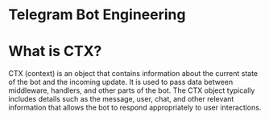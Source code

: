 # Telegram Bot Engineering

# What is CTX?
CTX (context) is an object that contains information about the current state of the bot and the incoming update. It is used to pass data between middleware, handlers, and other parts of the bot. The CTX object typically includes details such as the message, user, chat, and other relevant information that allows the bot to respond appropriately to user interactions.
